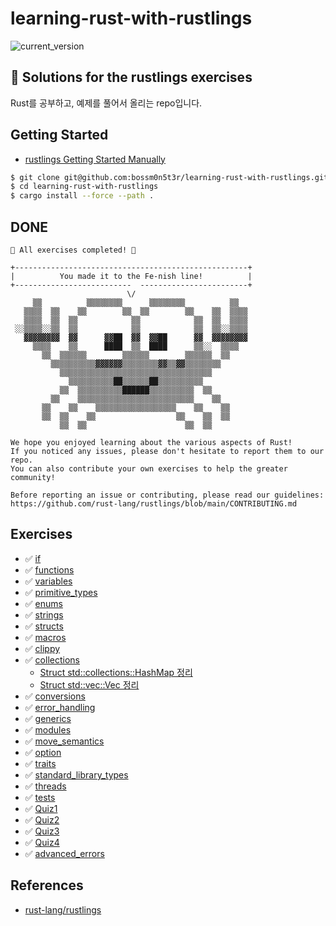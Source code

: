 # learning-rust-with-rustlings

![current_version](https://img.shields.io/badge/current_version-4.6.0-green)

## 🦀 Solutions for the rustlings exercises

Rust를 공부하고, 예제를 풀어서 올리는 repo입니다.

## Getting Started

- [rustlings Getting Started Manually](https://github.com/rust-lang/rustlings#manually)

```sh
$ git clone git@github.com:bossm0n5t3r/learning-rust-with-rustlings.git
$ cd learning-rust-with-rustlings
$ cargo install --force --path .
```

## DONE

```
🎉 All exercises completed! 🎉

+----------------------------------------------------+
|          You made it to the Fe-nish line!          |
+--------------------------  ------------------------+
                          \/
     ▒▒          ▒▒▒▒▒▒▒▒      ▒▒▒▒▒▒▒▒          ▒▒
   ▒▒▒▒  ▒▒    ▒▒        ▒▒  ▒▒        ▒▒    ▒▒  ▒▒▒▒
   ▒▒▒▒  ▒▒  ▒▒            ▒▒            ▒▒  ▒▒  ▒▒▒▒
 ░░▒▒▒▒░░▒▒  ▒▒            ▒▒            ▒▒  ▒▒░░▒▒▒▒
   ▓▓▓▓▓▓▓▓  ▓▓      ▓▓██  ▓▓  ▓▓██      ▓▓  ▓▓▓▓▓▓▓▓
     ▒▒▒▒    ▒▒      ████  ▒▒  ████      ▒▒░░  ▒▒▒▒
       ▒▒  ▒▒▒▒▒▒        ▒▒▒▒▒▒        ▒▒▒▒▒▒  ▒▒
         ▒▒▒▒▒▒▒▒▒▒▓▓▓▓▓▓▒▒▒▒▒▒▒▒▓▓▒▒▓▓▒▒▒▒▒▒▒▒
           ▒▒▒▒▒▒▒▒▒▒▒▒▒▒▒▒▒▒▒▒▒▒▒▒▒▒▒▒▒▒▒▒▒▒
             ▒▒▒▒▒▒▒▒▒▒██▒▒▒▒▒▒██▒▒▒▒▒▒▒▒▒▒
           ▒▒  ▒▒▒▒▒▒▒▒▒▒██████▒▒▒▒▒▒▒▒▒▒  ▒▒
         ▒▒    ▒▒▒▒▒▒▒▒▒▒▒▒▒▒▒▒▒▒▒▒▒▒▒▒▒▒    ▒▒
       ▒▒    ▒▒    ▒▒▒▒▒▒▒▒▒▒▒▒▒▒▒▒▒▒    ▒▒    ▒▒
       ▒▒  ▒▒    ▒▒                  ▒▒    ▒▒  ▒▒
           ▒▒  ▒▒                      ▒▒  ▒▒

We hope you enjoyed learning about the various aspects of Rust!
If you noticed any issues, please don't hesitate to report them to our repo.
You can also contribute your own exercises to help the greater community!

Before reporting an issue or contributing, please read our guidelines:
https://github.com/rust-lang/rustlings/blob/main/CONTRIBUTING.md
```

## Exercises

- :white_check_mark: [if](./exercises/if)
- :white_check_mark: [functions](./exercises/functions)
- :white_check_mark: [variables](./exercises/variables)
- :white_check_mark: [primitive_types](./exercises/primitive_types)
- :white_check_mark: [enums](./exercises/enums)
- :white_check_mark: [strings](./exercises/strings)
- :white_check_mark: [structs](./exercises/structs)
- :white_check_mark: [macros](./exercises/macros)
- :white_check_mark: [clippy](./exercises/clippy)
- :white_check_mark: [collections](./exercises/collections)
  - [Struct std::collections::HashMap 정리](https://bossm0n5t3r.github.io/posts/70/)
  - [Struct std::vec::Vec 정리](https://bossm0n5t3r.github.io/posts/68/)
- :white_check_mark: [conversions](./exercises/conversions)
- :white_check_mark: [error_handling](./exercises/error_handling)
- :white_check_mark: [generics](./exercises/generics)
- :white_check_mark: [modules](./exercises/modules)
- :white_check_mark: [move_semantics](./exercises/move_semantics)
- :white_check_mark: [option](./exercises/option)
- :white_check_mark: [traits](./exercises/traits)
- :white_check_mark: [standard_library_types](./exercises/standard_library_types)
- :white_check_mark: [threads](./exercises/threads)
- :white_check_mark: [tests](./exercises/tests)
- :white_check_mark: [Quiz1](./exercises/quiz1.rs)
- :white_check_mark: [Quiz2](./exercises/quiz2.rs)
- :white_check_mark: [Quiz3](./exercises/quiz3.rs)
- :white_check_mark: [Quiz4](./exercises/quiz4.rs)
- :white_check_mark: [advanced_errors](./exercises/advanced_errors)

## References

- [rust-lang/rustlings](https://github.com/rust-lang/rustlings)
